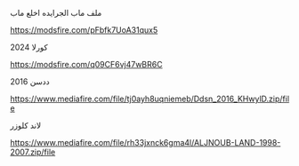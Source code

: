 

ملف ماب الجرايده اخلع ماب 

https://modsfire.com/pFbfk7UoA31qux5


كورلا 2024

https://modsfire.com/q09CF6vj47wBR6C

ددسن 2016

https://www.mediafire.com/file/tj0ayh8uqniemeb/Ddsn_2016_KHwylD.zip/file

لاند كلوزر 

https://www.mediafire.com/file/rh33jxnck6gma4l/ALJNOUB-LAND-1998-2007.zip/file

